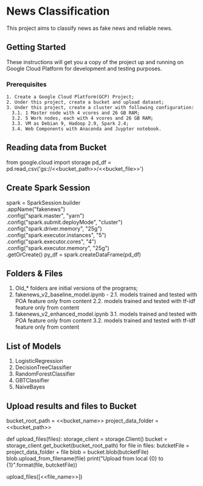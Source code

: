 # News Classification

This project aims to classify news as fake news and reliable news.

## Getting Started

These instructions will get you a copy of the project up and running on Google Cloud Platform for development and testing purposes. 

### Prerequisites

```
1. Create a Google Cloud Platform(GCP) Project;
2. Under this project, create a bucket and upload dataset;
3. Under this project, create a cluster with following configuration:
  3.1. 1 Master node with 4 vcores and 26 GB RAM;
  3.2. 5 Work nodes, each with 4 vcores and 26 GB RAM;
  3.3. VM as Debian 9, Hadoop 2.9, Spark 2.4;
  3.4. Web Components with Anaconda and Juypter notebook.
```

## Reading data from Bucket

from google.cloud import storage
pd_df = pd.read_csv('gs://<<bucket_path>>/<<bucket_file>>')

## Create Spark Session

spark = SparkSession.builder \
        .appName("fakenews") \
        .config("spark.master", "yarn") \
        .config("spark.submit.deployMode", "cluster") \
        .config("spark.driver.memory", "25g") \
        .config("spark.executor.instances", "5") \
        .config("spark.executor.cores", "4") \
        .config("spark.executor.memory", "25g") \
        .getOrCreate()
py_df = spark.createDataFrame(pd_df)

## Folders & Files

1. Old_* folders are initial versions of the programs;
2. fakenews_v2_baseline_model.ipynb - 
  2.1. models trained and tested with POA feature only from content
  2.2. models trained and tested with tf-idf feature only from content
3. fakenews_v2_enhanced_model.ipynb
  3.1. models trained and tested with POA feature only from content
  3.2. models trained and tested with tf-idf feature only from content
  
## List of Models

1. LogisticRegression
2. DecisionTreeClassifier
3. RandomForestClassifier
4. GBTClassifier
5. NaiveBayes

## Upload results and files to Bucket

bucket_root_path = <<bucket_name>>
project_data_folder = <<bucket_path>>

def upload_files(files):
    storage_client = storage.Client()
    bucket = storage_client.get_bucket(bucket_root_path)
    for file in files:
        butcketFile = project_data_folder + file
        blob = bucket.blob(butcketFile)
        blob.upload_from_filename(file)
        print("Upload from local {0} to {1}".format(file, butcketFile))

upload_files([<<file_name>>])
